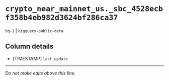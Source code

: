 # `crypto_near_mainnet_us._sbc_4528ecbf358b4eb982d3624bf286ca37`
`bq-1` | `bigquery-public-data`

## Column details
* [TIMESTAMP] `last_update`

-------------------------------------------------------------------------------
*Do not make edits above this line.*
